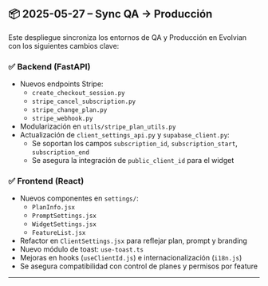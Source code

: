 ## 📦 2025-05-27 – Sync QA → Producción

Este despliegue sincroniza los entornos de QA y Producción en Evolvian con los siguientes cambios clave:

### ✅ Backend (FastAPI)
- Nuevos endpoints Stripe:
  - `create_checkout_session.py`
  - `stripe_cancel_subscription.py`
  - `stripe_change_plan.py`
  - `stripe_webhook.py`
- Modularización en `utils/stripe_plan_utils.py`
- Actualización de `client_settings_api.py` y `supabase_client.py`:
  - Se soportan los campos `subscription_id`, `subscription_start`, `subscription_end`
  - Se asegura la integración de `public_client_id` para el widget

### ✅ Frontend (React)
- Nuevos componentes en `settings/`:
  - `PlanInfo.jsx`
  - `PromptSettings.jsx`
  - `WidgetSettings.jsx`
  - `FeatureList.jsx`
- Refactor en `ClientSettings.jsx` para reflejar plan, prompt y branding
- Nuevo módulo de toast: `use-toast.ts`
- Mejoras en hooks (`useClientId.js`) e internacionalización (`i18n.js`)
- Se asegura compatibilidad con control de planes y permisos por feature

---


